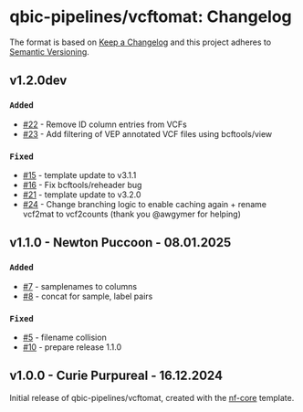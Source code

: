 # qbic-pipelines/vcftomat: Changelog

The format is based on [Keep a Changelog](https://keepachangelog.com/en/1.0.0/)
and this project adheres to [Semantic Versioning](https://semver.org/spec/v2.0.0.html).

## v1.2.0dev

### `Added`

- [#22](https://github.com/qbic-pipelines/vcftomat/pull/22) - Remove ID column entries from VCFs
- [#23](https://github.com/qbic-pipelines/vcftomat/pull/23) - Add filtering of VEP annotated VCF files using bcftools/view

### `Fixed`

- [#15](https://github.com/qbic-pipelines/vcftomat/pull/15) - template update to v3.1.1
- [#16](https://github.com/qbic-pipelines/vcftomat/pull/16) - Fix bcftools/reheader bug
- [#21](https://github.com/qbic-pipelines/vcftomat/pull/21) - template update to v3.2.0
- [#24](https://github.com/qbic-pipelines/vcftomat/pull/24) - Change branching logic to enable caching again + rename vcf2mat to vcf2counts (thank you @awgymer for helping)

## v1.1.0 - Newton Puccoon - 08.01.2025

### `Added`

- [#7](https://github.com/qbic-pipelines/vcftomat/pull/7) - samplenames to columns
- [#8](https://github.com/qbic-pipelines/vcftomat/pull/8) - concat for sample, label pairs

### `Fixed`

- [#5](https://github.com/qbic-pipelines/vcftomat/pull/5) - filename collision
- [#10](https://github.com/qbic-pipelines/vcftomat/pull/10) - prepare release 1.1.0

## v1.0.0 - Curie Purpureal - 16.12.2024

Initial release of qbic-pipelines/vcftomat, created with the [nf-core](https://nf-co.re/) template.
